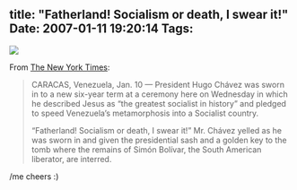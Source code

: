 title: "Fatherland! Socialism or death, I swear it!"
Date: 2007-01-11 19:20:14
Tags: 
---
<img src="http://www.damog.net/files/misc/sexenio-chavez.jpg"/><p align="left">From <a target="_blank" href="http://www.nytimes.com/2007/01/11/world/americas/11venezuela.html?ref=world">The New York Times</a>:</p>
<blockquote>
<p align="left">CARACAS, Venezuela, Jan. 10 — President Hugo Chávez was sworn in to a new six-year term at a ceremony here on Wednesday in which he described Jesus as &#8220;the greatest socialist in history&#8221; and pledged to speed Venezuela’s metamorphosis into a Socialist country.

&#8220;Fatherland! Socialism or death, I swear it!&#8221; Mr. Chávez yelled as he was sworn in and given the presidential sash and a golden key to the tomb where the remains of Simón Bolívar, the South American liberator, are interred.</p>
</blockquote>
<p align="left">/me cheers :)</p>
